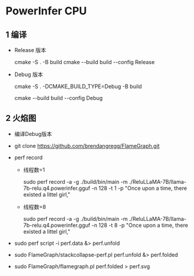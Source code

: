 # PowerInfer CPU

## 1 编译

- Release 版本

  cmake -S . -B build
  cmake --build build --config Release

- Debug 版本

  cmake -S . -DCMAKE_BUILD_TYPE=Debug -B build

  cmake --build build --config Debug

## 2 火焰图

- 编译Debug版本

- git clone https://github.com/brendangregg/FlameGraph.git

- perf record

  - 线程数=1

    sudo perf record -a -g ./build/bin/main -m ./ReluLLaMA-7B/llama-7b-relu.q4.powerinfer.gguf -n 128 -t 1 -p "Once upon a time, there existed a littel girl,"

  - 线程数=8

    sudo perf record -a -g ./build/bin/main -m ./ReluLLaMA-7B/llama-7b-relu.q4.powerinfer.gguf -n 128 -t 8 -p "Once upon a time, there existed a littel girl,"

- sudo perf script -i perf.data &> perf.unfold

- sudo FlameGraph/stackcollapse-perf.pl perf.unfold &> perf.folded

- sudo FlameGraph/flamegraph.pl perf.folded > perf.svg